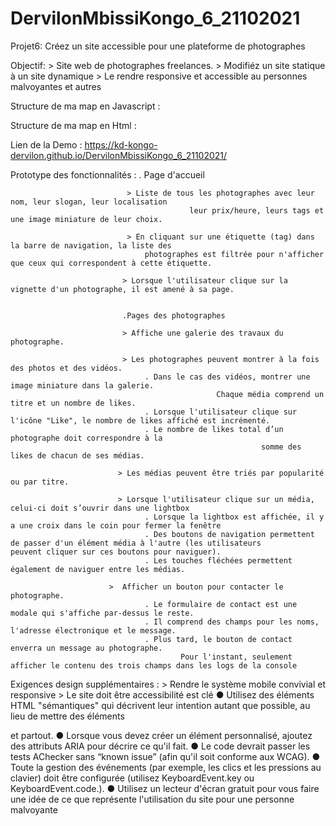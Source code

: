 # DervilonMbissiKongo_6_21102021

Projet6: Créez un site accessible pour une plateforme de photographes

Objectif:
        >  Site web de photographes freelances.
        >  Modifiéz un site statique à un site dynamique
        > Le rendre responsive et accessible au personnes malvoyantes et autres
        
        
Structure de ma map en Javascript :

Structure de ma map en Html :

Lien de la Demo :
https://kd-kongo-dervilon.github.io/DervilonMbissiKongo_6_21102021/

Prototype des fonctionnalités :
                              . Page d'accueil  
                              
                              > Liste de tous les photographes avec leur nom, leur slogan, leur localisation
                                            leur prix/heure, leurs tags et une image miniature de leur choix.
                                            
                              > En cliquant sur une étiquette (tag) dans la barre de navigation, la liste des
                                  photographes est filtrée pour n'afficher que ceux qui correspondent à cette étiquette.
                                  
                             > Lorsque l'utilisateur clique sur la vignette d'un photographe, il est amené à sa page.
                             
                             
                             .Pages des photographes
                             
                             > Affiche une galerie des travaux du photographe.
                             
                             > Les photographes peuvent montrer à la fois des photos et des vidéos.
                                  . Dans le cas des vidéos, montrer une image miniature dans la galerie.
                                                  Chaque média comprend un titre et un nombre de likes.
                                  . Lorsque l'utilisateur clique sur l'icône "Like", le nombre de likes affiché est incrémenté.
                                  . Le nombre de likes total d’un photographe doit correspondre à la 
                                                            somme des likes de chacun de ses médias.
                                                            
                            > Les médias peuvent être triés par popularité ou par titre.
                            
                            > Lorsque l'utilisateur clique sur un média, celui-ci doit s’ouvrir dans une lightbox 
                                  . Lorsque la lightbox est affichée, il y a une croix dans le coin pour fermer la fenêtre
                                  . Des boutons de navigation permettent de passer d'un élément média à l'autre (les utilisateurs                                                             peuvent cliquer sur ces boutons pour naviguer).
                                  . Les touches fléchées permettent également de naviguer entre les médias.
                                  
                          >  Afficher un bouton pour contacter le photographe.
                                  . Le formulaire de contact est une modale qui s'affiche par-dessus le reste.
                                  . Il comprend des champs pour les noms, l'adresse électronique et le message.
                                  . Plus tard, le bouton de contact enverra un message au photographe.
                                          Pour l'instant, seulement afficher le contenu des trois champs dans les logs de la console
                                         
  Exigences design supplémentaires : 
                                   > Rendre le système mobile convivial et responsive
                                   > Le site doit être accessibilité est clé
                                        ●  Utilisez des éléments HTML "sémantiques" qui décrivent leur intention autant que
                                                          possible, au lieu de mettre des éléments <div> et <span> partout.
                                        ●  Lorsque vous devez créer un élément personnalisé, ajoutez des attributs ARIA pour
                                                          décrire ce qu'il fait.
                                        ●  Le code devrait passer les tests AChecker sans “known issue” (afin qu'il soit
                                                  conforme aux WCAG).
                                        ●  Toute la gestion des événements (par exemple, les clics et les pressions au clavier)
                                                    doit être configurée (utilisez KeyboardEvent.key ou KeyboardEvent.code.).
                                        ●  Utilisez un lecteur d'écran gratuit pour vous faire une idée de ce que représente
                                                    l'utilisation du site pour une personne malvoyante
